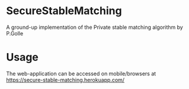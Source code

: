 # SecureStableMatching
A ground-up implementation of the Private stable matching algorithm by P.Golle
# Usage  
The web-application can be accessed on mobile/browsers at https://secure-stable-matching.herokuapp.com/
